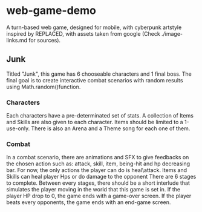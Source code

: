 # web-game-demo
A turn-based web game, designed for mobile, with cyberpunk artstyle inspired by REPLACED, with assets taken from google (Check ./image-links.md for sources).

## Junk
Titled "Junk", this game has 6 chooseable characters and 1 final boss. The final goal is to create interactive combat scenarios with random results using Math.random()function. 
### Characters
Each characters have a pre-determinated set of stats.
A collection of Items and Skills are also given to each character. Items should be limited to a 1-use-only.
There is also an Arena and a Theme song for each one of them.
### Combat
In a combat scenario, there are animations and SFX to give feedbacks on the chosen action such as: attack, skill, item, being-hit and hp decreasing bar.
For now, the only actions the player can do is heal\attack.
Items and Skills can heal player Hps or do damage to the opponent
There are 6 stages to complete. Between every stages, there should be a short interlude that simulates the player moving in the world that this game is set in.
If the player HP drop to 0, the game ends with a game-over screen.
If the player beats every opponents, the game ends with an end-game screen.